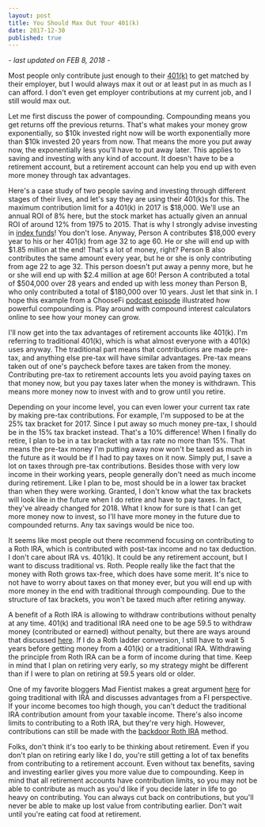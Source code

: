 ```yaml
---
layout: post
title: You Should Max Out Your 401(k)
date: 2017-12-30
published: true
---
```

*- last updated on FEB 8, 2018 -*

Most people only contribute just enough to their [401(k)](https://www.bogleheads.org/wiki/401(k)) to get matched by their employer, but I would always max it out or at least put in as much as I can afford. I don't even get employer contributions at my current job, and I still would max out.

Let me first discuss the power of compounding. Compounding means you get returns off the previous returns. That's what makes your money grow exponentially, so $10k invested right now will be worth exponentially more than $10k invested 20 years from now. That means the more you put away now, the exponentially less you'll have to put away later. This applies to saving and investing with any kind of account. It doesn't have to be a retirement account, but a retirement account can help you end up with even more money through tax advantages.

Here's a case study of two people saving and investing through different stages of their lives, and let's say they are using their 401(k)s for this. The maximum contribution limit for a 401(k) in 2017 is $18,000. We'll use an annual ROI of 8% here, but the stock market has actually given an annual ROI of around 12% from 1975 to 2015. That is why I strongly advise investing in [index funds](https://www.bogleheads.org/wiki/Index_fund)! You don't lose. Anyway, Person A contributes $18,000 every year to his or her 401(k) from age 32 to age 60. He or she will end up with $1.85 million at the end! That's a lot of money, right? Person B also contributes the same amount every year, but he or she is only contributing from age 22 to age 32. This person doesn't put away a penny more, but he or she will end up with $2.4 million at age 60! Person A contributed a total of $504,000 over 28 years and ended up with less money than Person B, who only contributed a total of $180,000 over 10 years. Just let that sink in. I hope this example from a ChooseFi [podcast episode](https://www.choosefi.com/039r-cruise-control/) illustrated how powerful compounding is. Play around with compound interest calculators online to see how your money can grow.

I'll now get into the tax advantages of retirement accounts like 401(k). I'm referring to traditional 401(k), which is what almost everyone with a 401(k) uses anyway. The traditional part means that contributions are made pre-tax, and anything else pre-tax will have similar advantages. Pre-tax means taken out of one's paycheck before taxes are taken from the money. Contributing pre-tax to retirement accounts lets you avoid paying taxes on that money now, but you pay taxes later when the money is withdrawn. This means more money now to invest with and to grow until you retire.

Depending on your income level, you can even lower your current tax rate by making pre-tax contributions. For example, I'm supposed to be at the 25% tax bracket for 2017. Since I put away so much money pre-tax, I should be in the 15% tax bracket instead. That's a 10% difference! When I finally do retire, I plan to be in a tax bracket with a tax rate no more than 15%. That means the pre-tax money I'm putting away now won't be taxed as much in the future as it would be if I had to pay taxes on it now. Simply put, I save a lot on taxes through pre-tax contributions. Besides those with very low income in their working years, people generally don't need as much income during retirement. Like I plan to be, most should be in a lower tax bracket than when they were working. Granted, I don't know what the tax brackets will look like in the future when I do retire and have to pay taxes. In fact, they've already changed for 2018. What I know for sure is that I can get more money now to invest, so I'll have more money in the future due to compounded returns. Any tax savings would be nice too.

It seems like most people out there recommend focusing on contributing to a Roth IRA, which is contributed with post-tax income and no tax deduction. I don't care about IRA vs. 401(k). It could be any retirement account, but I want to discuss traditional vs. Roth. People really like the fact that the money with Roth grows tax-free, which does have some merit. It's nice to not have to worry about taxes on that money ever, but you will end up with more money in the end with traditional through compounding. Due to the structure of tax brackets, you won't be taxed much after retiring anyway.

A benefit of a Roth IRA is allowing to withdraw contributions without penalty at any time. 401(k) and traditional IRA need one to be age 59.5 to withdraw money (contributed or earned) without penalty, but there are ways around that discussed [here](https://www.madfientist.com/how-to-access-retirement-funds-early/). If I do a Roth ladder conversion, I still have to wait 5 years before getting money from a 401(k) or a traditional IRA. Withdrawing the principle from Roth IRA can be a form of income during that time. Keep in mind that I plan on retiring very early, so my strategy might be different than if I were to plan on retiring at 59.5 years old or older.

One of my favorite bloggers Mad Fientist makes a great argument [here](https://www.madfientist.com/traditional-ira-vs-roth-ira/) for going traditional with IRA and discusses advantages from a FI perspective. If your income becomes too high though, you can't deduct the traditional IRA contribution amount from your taxable income. There's also income limits to contributing to a Roth IRA, but they're very high. However, contributions can still be made with the [backdoor Roth IRA](https://www.bogleheads.org/wiki/Backdoor_Roth_IRA) method.

Folks, don't think it's too early to be thinking about retirement. Even if you don't plan on retiring early like I do, you're still getting a lot of tax benefits from contributing to a retirement account. Even without tax benefits, saving and investing earlier gives you more value due to compounding. Keep in mind that all retirement accounts have contribution limits, so you may not be able to contribute as much as you'd like if you decide later in life to go heavy on contributing. You can always cut back on contributions, but you'll never be able to make up lost value from contributing earlier. Don't wait until you're eating cat food at retirement.
